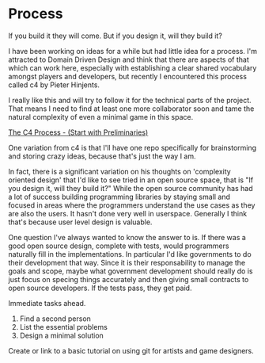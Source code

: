 # Process
If you build it they will come. But if you design it, will they build it?

I have been working on ideas for a while but had little idea for a process. I'm attracted to Domain Driven Design and think that there are aspects of that which can work here, especially with establishing a clear shared vocabulary amongst players and developers, but recently I encountered this process called c4 by Pieter Hinjents.

I really like this and will try to follow it for the technical parts of the project. That means I need to find at least one more collaborator soon and tame the natural complexity of even a minimal game in this space.

[The C4 Process - (Start with Preliminaries)](https://hintjens.gitbooks.io/social-architecture/content/chapter4.html)

One variation from c4 is that I'll have one repo specifically for brainstorming and storing crazy ideas, because that's just the way I am. 

In fact, there is a significant variation on his thoughts on 'complexity oriented design' that I'd like to see tried in an open source space, that is "If you design it, will they build it?" While the open source community has had a lot of success building programming libraries by staying small and focused in areas where the programmers understand the use cases as they are also the users. It hasn't done very well in userspace. Generally I think that's because user level design is valuable.

One question I've always wanted to know the answer to is. If there was a good open source design, complete with tests, would programmers naturally fill in the implementations. In particular I'd like governments to do their development that way. Since it is their responsability to manage the goals and scope, maybe what government development should really do is just focus on specing things accurately and then giving small contracts to open source developers. If the tests pass, they get paid.

Immediate tasks ahead.
  1. Find a second person
  2. List the essential problems
  3. Design a minimal solution

Create or link to a basic tutorial on using git for artists and game designers.
